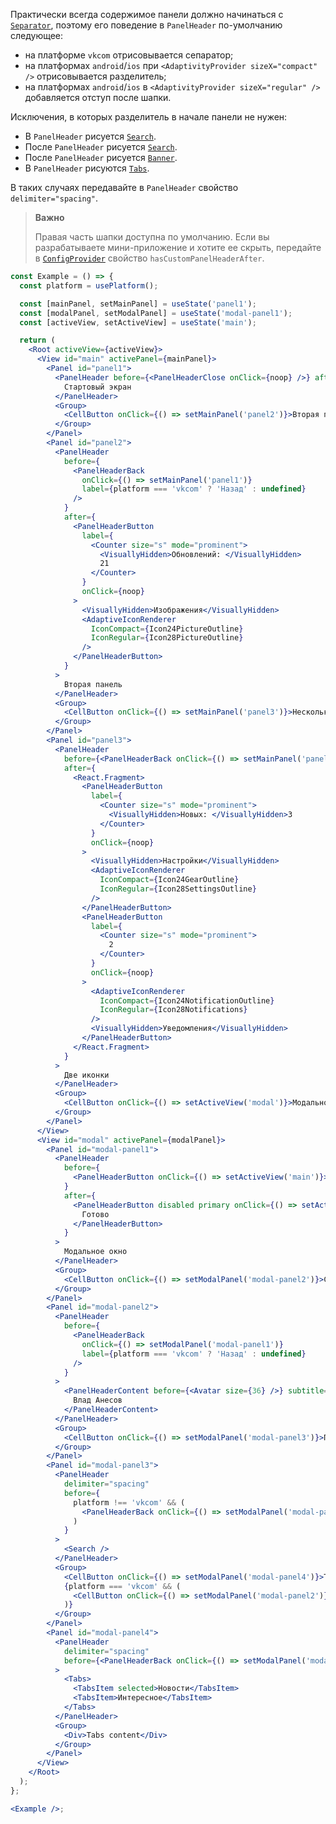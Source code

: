 Практически всегда содержимое панели должно начинаться с [`Separator`](#!/Separator),
поэтому его поведение в `PanelHeader` по-умолчанию следующее:

- на платформе `vkcom` отрисовывается сепаратор;
- на платформах `android`/`ios` при `<AdaptivityProvider sizeX="compact" />` отрисовывается разделитель;
- на платформах `android`/`ios` в `<AdaptivityProvider sizeX="regular" />` добавляется отступ после шапки.

Исключения, в которых разделитель в начале панели не нужен:

- В `PanelHeader` рисуется [`Search`](#!/Search).
- После `PanelHeader` рисуется [`Search`](#!/Search).
- После `PanelHeader` рисуется [`Banner`](#!/Banner).
- В `PanelHeader` рисуются [`Tabs`](#!/Tabs).

В таких случаях передавайте в `PanelHeader` свойство `delimiter="spacing"`.

> **Важно**
>
> Правая часть шапки доступна по умолчанию. Если вы разрабатываете мини-приложение и хотите ее скрыть, передайте в
> [`ConfigProvider`](#/ConfigProvider) свойство `hasCustomPanelHeaderAfter`.

```jsx { "props": { "showCustomPanelHeaderAfterProps": true } }
const Example = () => {
  const platform = usePlatform();

  const [mainPanel, setMainPanel] = useState('panel1');
  const [modalPanel, setModalPanel] = useState('modal-panel1');
  const [activeView, setActiveView] = useState('main');

  return (
    <Root activeView={activeView}>
      <View id="main" activePanel={mainPanel}>
        <Panel id="panel1">
          <PanelHeader before={<PanelHeaderClose onClick={noop} />} after={<Avatar size={36} />}>
            Стартовый экран
          </PanelHeader>
          <Group>
            <CellButton onClick={() => setMainPanel('panel2')}>Вторая панель</CellButton>
          </Group>
        </Panel>
        <Panel id="panel2">
          <PanelHeader
            before={
              <PanelHeaderBack
                onClick={() => setMainPanel('panel1')}
                label={platform === 'vkcom' ? 'Назад' : undefined}
              />
            }
            after={
              <PanelHeaderButton
                label={
                  <Counter size="s" mode="prominent">
                    <VisuallyHidden>Обновлений: </VisuallyHidden>
                    21
                  </Counter>
                }
                onClick={noop}
              >
                <VisuallyHidden>Изображения</VisuallyHidden>
                <AdaptiveIconRenderer
                  IconCompact={Icon24PictureOutline}
                  IconRegular={Icon28PictureOutline}
                />
              </PanelHeaderButton>
            }
          >
            Вторая панель
          </PanelHeader>
          <Group>
            <CellButton onClick={() => setMainPanel('panel3')}>Несколько иконок</CellButton>
          </Group>
        </Panel>
        <Panel id="panel3">
          <PanelHeader
            before={<PanelHeaderBack onClick={() => setMainPanel('panel2')} />}
            after={
              <React.Fragment>
                <PanelHeaderButton
                  label={
                    <Counter size="s" mode="prominent">
                      <VisuallyHidden>Новых: </VisuallyHidden>3
                    </Counter>
                  }
                  onClick={noop}
                >
                  <VisuallyHidden>Настройки</VisuallyHidden>
                  <AdaptiveIconRenderer
                    IconCompact={Icon24GearOutline}
                    IconRegular={Icon28SettingsOutline}
                  />
                </PanelHeaderButton>
                <PanelHeaderButton
                  label={
                    <Counter size="s" mode="prominent">
                      2
                    </Counter>
                  }
                  onClick={noop}
                >
                  <AdaptiveIconRenderer
                    IconCompact={Icon24NotificationOutline}
                    IconRegular={Icon28Notifications}
                  />
                  <VisuallyHidden>Уведомления</VisuallyHidden>
                </PanelHeaderButton>
              </React.Fragment>
            }
          >
            Две иконки
          </PanelHeader>
          <Group>
            <CellButton onClick={() => setActiveView('modal')}>Модальное окно</CellButton>
          </Group>
        </Panel>
      </View>
      <View id="modal" activePanel={modalPanel}>
        <Panel id="modal-panel1">
          <PanelHeader
            before={
              <PanelHeaderButton onClick={() => setActiveView('main')}>Отмена</PanelHeaderButton>
            }
            after={
              <PanelHeaderButton disabled primary onClick={() => setActiveView('main')}>
                Готово
              </PanelHeaderButton>
            }
          >
            Модальное окно
          </PanelHeader>
          <Group>
            <CellButton onClick={() => setModalPanel('modal-panel2')}>Сложный контент</CellButton>
          </Group>
        </Panel>
        <Panel id="modal-panel2">
          <PanelHeader
            before={
              <PanelHeaderBack
                onClick={() => setModalPanel('modal-panel1')}
                label={platform === 'vkcom' ? 'Назад' : undefined}
              />
            }
          >
            <PanelHeaderContent before={<Avatar size={36} />} subtitle="Был в сети вчера">
              Влад Анесов
            </PanelHeaderContent>
          </PanelHeader>
          <Group>
            <CellButton onClick={() => setModalPanel('modal-panel3')}>Поиск</CellButton>
          </Group>
        </Panel>
        <Panel id="modal-panel3">
          <PanelHeader
            delimiter="spacing"
            before={
              platform !== 'vkcom' && (
                <PanelHeaderBack onClick={() => setModalPanel('modal-panel2')} />
              )
            }
          >
            <Search />
          </PanelHeader>
          <Group>
            <CellButton onClick={() => setModalPanel('modal-panel4')}>Табы</CellButton>
            {platform === 'vkcom' && (
              <CellButton onClick={() => setModalPanel('modal-panel2')}>Сложный контент</CellButton>
            )}
          </Group>
        </Panel>
        <Panel id="modal-panel4">
          <PanelHeader
            delimiter="spacing"
            before={<PanelHeaderBack onClick={() => setModalPanel('modal-panel3')} />}
          >
            <Tabs>
              <TabsItem selected>Новости</TabsItem>
              <TabsItem>Интересное</TabsItem>
            </Tabs>
          </PanelHeader>
          <Group>
            <Div>Tabs content</Div>
          </Group>
        </Panel>
      </View>
    </Root>
  );
};

<Example />;
```
